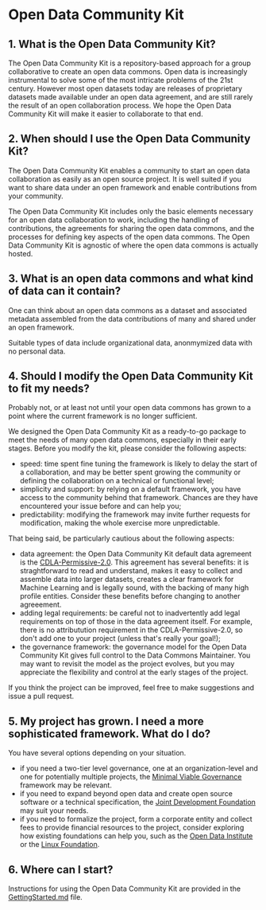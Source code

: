 # Open Data Community Kit

## 1. What is the Open Data Community Kit?

The Open Data Community Kit is a repository-based approach for a group collaborative to create an open data commons.
Open data is increasingly instrumental to solve some of the most intricate problems of the 21st century. However most open datasets today are releases of proprietary datasets made available under an open data agreement, and are still rarely the result of an open collaboration process. We hope the Open Data Community Kit will make it easier to collaborate to that end.

## 2. When should I use the Open Data Community Kit?

The Open Data Community Kit enables a community to start an open data collaboration as easily as an open source project. It is well suited if you want to share data under an open framework and enable contributions from your community.

The Open Data Community Kit includes only the basic elements necessary for an open data collaboration to work, including the handling of contributions, the agreements for sharing the open data commons, and the processes for defining key aspects of the open data commons. The Open Data Community Kit is agnostic of where the open data commons is actually hosted.


## 3. What is an open data commons and what kind of data can it contain?

One can think about an open data commons as a dataset and associated metadata assembled from the data contributions of many and shared under an open framework. 

Suitable types of data include organizational data, anonmymized data with no personal data.


## 4. Should I modify the Open Data Community Kit to fit my needs?

Probably not, or at least not until your open data commons has grown to a point where the current framework is no longer sufficient.

We designed the Open Data Community Kit as a ready-to-go package to meet the needs of many open data commons, especially in their early stages. Before you modify the kit, please consider the following aspects:
- speed: time spent fine tuning the framework is likely to delay the start of a collaboration, and may be better spent growing the community or defining the collaboration on a technical or functional level;
- simplicity and support: by relying on a default framework, you have access to the community behind that framework. Chances are they have encountered your issue before and can help you;
- predictability: modifying the framework may invite further requests for modification, making the whole exercise more unpredictable.

That being said, be particularly cautious about the following aspects:
- data agreement: the Open Data Community Kit default data agremeent is the [CDLA-Permissive-2.0](https://cdla.dev/permissive-2-0/). This agreement has several benefits: it is straghtforward to read and understand, makes it easy to collect and assemble data into larger datasets, creates a clear framework for Machine Learning and is legally sound, with the backing of many high profile entities. Consider these benefits before changing to another agreeement.
- adding legal requirements: be careful not to inadvertently add legal requirements on top of those in the data agreement itself. For example, there is no attributution requirement in the CDLA-Permissive-2.0, so don't add one to your project (unless that's really your goal!);
- the governance framework: the governance model for the Open Data Community Kit gives full control to the Data Commons Maintainer. You may want to revisit the model as the project evolves, but you may appreciate the flexibility and control at the early stages of the project.

If you think the project can be improved, feel free to make suggestions and issue a pull request.

## 5. My project has grown. I need a more sophisticated framework. What do I do?

You have several options depending on your situation.
- if you need a two-tier level governance, one at an organization-level and one for potentially multiple projects, the [Minimal Viable Governance](https://github.com/github/MVG) framework may be relevant. 
- if you need to expand beyond open data and create open source software or a technical specification, the [Joint Development Foundation](https://www.jointdevelopment.org/) may suit your needs.
- if you need to formalize the project, form a corporate entity and collect fees to provide financial resources to the project, consider exploring how existing foundations can help you, such as the [Open Data Institute](https://theodi.org/) or the [Linux Foundation](https://www.linuxfoundation.org/).

## 6. Where can I start?

Instructions for using the Open Data Community Kit are provided in the [GettingStarted.md](GettingStarted.md) file.
